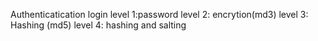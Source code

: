 Authenticatication login
level 1:password
level 2: encrytion(md3)
level 3: Hashing (md5)
level 4: hashing and salting

